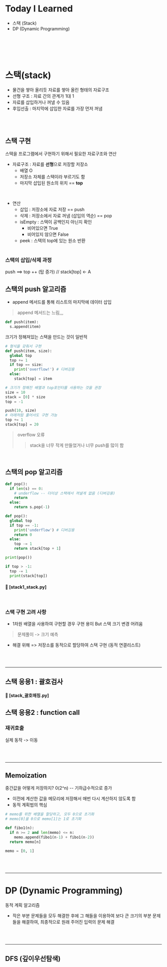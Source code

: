 # Today I Learned
- 스택 (Stack)
- DP (Dynamic Programming)



<br/><br/>
--- 

# 스택(stack)

- 물건을 쌓아 올리듯 자료를 쌓아 올린 형태의 자료구조
- 선형 구조 : 자료 간의 관계가 1대 1
- 자료를 삽입하거나 꺼낼 수 있음
- 후입선출 : 마지막에 삽입한 자료를 가장 먼저 꺼냄

<br/><br/>

## 스택 구현
스택을 프로그램에서 구현하기 위해서 필요한 자료구조와 연산
<br/>

- 자료구조 : 자료를 **선형**으로 저장할 저장소
  - 배열 O
  - 저장소 자체를 스택이라 부르기도 함
  - 마지막 삽입된 원소의 위치 == **top**
<br/>

- 연산
  - 삽입 : 저장소에 자료 저장 == push
  - 삭제 : 저장소에서 자료 꺼냄 (삽입의 역순)  == pop
  - isEmpty : 스택이 공백인지 아닌지 확인
    - 비어있으면 True
    - 비어있지 않으면 False
  - peek : 스택의 top에 있는 원소 반환
<br/><br/>

### 스택의 삽입/삭제 과정
push ==> top ++ (탑 증가) // stack[top] <- A
<br/>

## 스택의 push 알고리즘
- append 메서드를 통해 리스트의 마지막에 데이터 삽입
> append 메서드는 느림,,,
``` python
def push(item):
  s.append(item)
```
크기가 정해져있는 스택을 만드는 것이 일반적
``` python
# 형식을 갖춰서 구현
def push(item, size):
  global top
  top += 1
  if top == size:
    print('overflow!') # 디버깅용
  else:
    stack[top] = item

# 크기가 정해진 배열과 top포인터를 사용하는 것을 권장
size = 10
stack = [0] * size
top = -1

push(10, size)
# 아래처럼 풀어서도 구현 가능
top += 1
stack[top] = 20
```

> overflow 오류
>> stack을 너무 작게 만들었거나
>> 너무 push를 많이 함

<br/>

## 스택의 pop 알고리즘
``` python
def pop():
  if len(s) == 0:
    # underflow -- 더이상 스택에서 꺼낼게 없음 (디버깅용)
    return
  else:
    return s.pop(-1)
```

``` python
def pop():
  global top
  if top == -1:
    print('underflow') # 디버깅용
    return 0
  else:
    top -= 1
    return stack[top + 1]

print(pop())

if top > -1:
  top -= 1
  print(stack[top])
```
 #### 🔗 [stack1_stack.py]


<br/>

 ### 스택 구현 고려 사항
 - 1차원 배열을 사용하여 구현할 경우 구현 용이 But 스택 크기 변경 어려움
> 문제풀이 -> 크기 예측
- 해결 위해 => 저장소를 동적으로 할당하여 스택 구현 (동적 연결리스트)

<br/><br/>

---

## 스택 응용1 : 괄호검사
#### 🔗 [stack_괄호매칭.py] 


## 스택 응용2 : function call 

### 재귀호출
실제 동작 -> 이동

<br/><br/>

---
## Memoization
중간값을 어떻게 저장하지?
0(2^n) -- 기하급수적으로 증가

- 이전에 계산한 값을 메모리에 저장해서 매번 다시 계산하지 않도록 함
- 동적 계획법의 핵심

``` python
# memo를 위한 배열을 할당하고, 모두 0으로 초기화
# memo[0]을 0으로 memo[1]는 1로 초기화

def fibo1(n):
  if n >= 2 and len(memo) <= n:
    memo.append(fibo1(n-1) + fibo1(n-2))
  return memo[n]

memo = [0, 1]
```

<br/><br/>

---
# DP (Dynamic Programming)
동적 계획 알고리즘
- 작은 부분 문제들을 모두 해결한 후에 그 해들을 이용하여 보다 큰 크기의 부분 문제들을 해결하여, 최종적으로 원래 주어진 입력의 문제 해결

<br/><br/>

--- 
## DFS (깊이우선탐색)